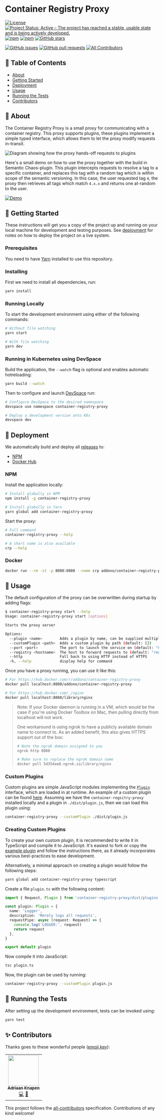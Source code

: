 # Container Registry Proxy

[![License](https://img.shields.io/github/license/Addono/container-registry-proxy?style=flat-square)](https://github.com/Addono/container-registry-proxy/blob/master/LICENSE)
[![Project Status: Active – The project has reached a stable, usable state and is being actively developed.](https://img.shields.io/badge/project%20status-Active-greengrass?style=flat-square)](https://www.repostatus.org/#active)
[![npm](https://img.shields.io/npm/dt/container-registry-proxy?style=flat-square)](https://www.npmjs.com/package/container-registry-proxy)
[![npm](https://img.shields.io/npm/v/container-registry-proxy?style=flat-square)](https://www.npmjs.com/package/container-registry-proxy)
[![GitHub stars](https://img.shields.io/github/stars/Addono/container-registry-proxy?style=flat-square)](https://github.com/Addono/container-registry-proxy/stargazers)
<!--[![GitHub forks](https://img.shields.io/github/forks/Addono/container-registry-proxy?style=flat-square)](https://github.com/Addono/container-registry-proxy/network)-->
[![GitHub issues](https://img.shields.io/github/issues/Addono/container-registry-proxy?style=flat-square)](https://github.com/Addono/container-registry-proxy/issues)
[![GitHub pull requests](https://img.shields.io/github/issues-pr/Addono/container-registry-proxy?style=flat-square)](https://github.com/Addono/container-registry-proxy/pulls)<!-- ALL-CONTRIBUTORS-BADGE:START - Do not remove or modify this section -->
[![All Contributors](https://img.shields.io/badge/all_contributors-1-orange.svg?style=flat-square)](#contributors-)

<!-- ALL-CONTRIBUTORS-BADGE:END -->

## 📝 Table of Contents

- [About](#about)
- [Getting Started](#getting_started)
- [Deployment](#deployment)
- [Usage](#usage)
- [Running the Tests](#tests)
- [Contributors](#contributors)

## 🧐 About <a name = "about"></a>

The Container Registry Proxy is a small proxy for communicating with a container registry. This proxy supports plugins, these plugins implement a simple typed interface, which allows them to let the proxy modify requests in-transit.

![Diagram showing how the proxy hands-off requests to plugins](https://raw.githubusercontent.com/Addono/container-registry-proxy/master/docs/images/crp-usage-diagram-chainable-plugins.svg)

Here's a small demo on how to use the proxy together with the build in Semantic Chaos-plugin. This plugin intercepts requests to resolve a tag to a specific container, and replaces this tag with a random tag which is within scope of the semantic versioning. In this case, the user requested tag `4`, the proxy then retrieves all tags which match `4.x.x` and returns one at-random to the user.

[![Demo](https://i.imgur.com/SXidWbc.gif)](https://i.imgur.com/h9xG5ne.mp4)

## 🏁 Getting Started <a name = "getting_started"></a>

These instructions will get you a copy of the project up and running on your local machine for development and testing purposes. See [deployment](#deployment) for notes on how to deploy the project on a live system.

### Prerequisites

You need to have [Yarn](https://yarnpkg.com/en/docs/install) installed to use this repository.

### Installing

First we need to install all dependencies, run:

```bash
yarn install
```

### Running Locally

To start the development environment using either of the following commands:

```bash
# Without file watching
yarn start

# With file watching
yarn dev
```

### Running in Kubernetes using DevSpace

Build the application, the `--watch` flag is optional and enables automatic hotreloading:

```bash
yarn build --watch
```

Then to configure and launch [DevSpace](https://devspace.sh/) run:

```bash
# Configure DevSpace to the desired namespace
devspace use namespace container-registry-proxy

# Deploy a development version onto K8s
devspace dev
```

## 🚀 Deployment <a name = "deployment"></a>

We automatically build and deploy all [releases](https://github.com/Addono/container-registry-proxy/releases) to:

- [NPM](https://www.npmjs.com/package/container-registry-proxy)
- [Docker Hub](https://hub.docker.com/r/addono/container-registry-proxy)

### NPM

Install the application locally:

```bash
# Install globally in NPM
npm install -g container-registry-proxy

# Install globally in Yarn
yarn global add container-registry-proxy
```

Start the proxy:

```bash
# Full command
container-registry-proxy --help

# A short name is also available
crp --help
```

### Docker

```bash
docker run --rm -it -p 8080:8080 --name crp addono/container-registry-proxy --help
```

## 🎈 Usage <a name="usage"></a>

The default configuration of the proxy can be overwritten during startup by adding flags:

```bash
$ container-registry-proxy start --help
Usage: container-registry-proxy start [options]

Starts the proxy server

Options:
  --plugin <name>        Adds a plugin by name, can be supplied multiple times (default: [])
  --customPlugin <path>  Adds a custom plugin by path (default: [])
  --port <port>          The port to launch the service on (default: "8080")
  --registry <hostname>  The host to forward requests to (default: "registry.hub.docker.com")
  --http                 Fall back to using HTTP instead of HTTPS
  -h, --help             display help for command
```

Once you have a proxy running, you can use it like this:

```bash
# For https://hub.docker.com/r/addono/container-registry-proxy
docker pull localhost:8080/addono/container-registry-proxy

# For https://hub.docker.com/_/nginx
docker pull localhost:8080/library/nginx
```

> Note: If your Docker daemon is running in a VM, which would be the case if you're using Docker Toolbox on Mac, then pulling directly from localhost will not work.
>
> One workaround is using ngrok to have a publicly available domain name to connect to. As an added benefit, this also gives HTTPS support out of the box:
>
> ```bash
> # Note the ngrok domain assigned to you
> ngrok http 8080
>
> # Make sure to replace the ngrok domain name
> docker pull 5d354ae8.ngrok.io/library/nginx
> ```

### Custom Plugins

Custom plugins are simple JavaScript modules implementing the [`Plugin`](./src/plugins.ts) interface, which are loaded in at runtime. An example of a custom plugin can be found [here](https://github.com/Addono/container-registry-proxy-custom-plugin-example). Assuming we have the `container-regsitry-proxy` installed locally and a plugin in `./dist/plugin.js`, then we can load this plugin using:

```bash
container-registry-proxy --customPlugin ./dist/plugin.js
```

### Creating Custom Plugins

To create your own custom plugin, it is recommended to write it in TypeScript and compile it to JavaScript. It's easiest to fork or copy the [example plugin](https://github.com/Addono/container-registry-proxy-custom-plugin-example) and follow the instructions there, as it already incorporates various best-practices to ease development.

Alternatively, a minimal approach on creating a plugin would follow the following steps:

```bash
yarn global add container-registry-proxy typescript
```

Create a file `plugin.ts` with the following content:

```typescript
import { Request, Plugin } from 'container-registry-proxy/dist/plugins'

const plugin: Plugin = {
  name: 'Logger',
  description: 'Merely logs all requests',
  requestPipe: async (request: Request) => {
    console.log('LOGGER:', request)
    return request
  },
}

export default plugin
```

Now compile it into JavaScript:

```bash
tsc plugin.ts
```

Now, the plugin can be used by running:

```bash
container-registry-proxy --customPlugin plugin.js
```

## 🔧 Running the Tests <a name = "tests"></a>

After setting up the development environment, tests can be invoked using:

```bash
yarn test
```

## ✨ Contributors <a name = "contributors"></a>

Thanks goes to these wonderful people ([emoji key](https://allcontributors.org/docs/en/emoji-key)):

<!-- ALL-CONTRIBUTORS-LIST:START - Do not remove or modify this section -->
<!-- prettier-ignore-start -->
<!-- markdownlint-disable -->
<table>
  <tr>
    <td align="center"><a href="https://aknapen.nl"><img src="https://avatars1.githubusercontent.com/u/15435678?v=4" width="100px;" alt=""/><br /><sub><b>Adriaan Knapen</b></sub></a><br /><a href="https://github.com/Addono/container-registry-proxy/commits?author=Addono" title="Code">💻</a> <a href="https://github.com/Addono/container-registry-proxy/commits?author=Addono" title="Documentation">📖</a></td>
  </tr>
</table>

<!-- markdownlint-enable -->
<!-- prettier-ignore-end -->

<!-- ALL-CONTRIBUTORS-LIST:END -->

This project follows the [all-contributors](https://github.com/all-contributors/all-contributors) specification. Contributions of any kind welcome!
